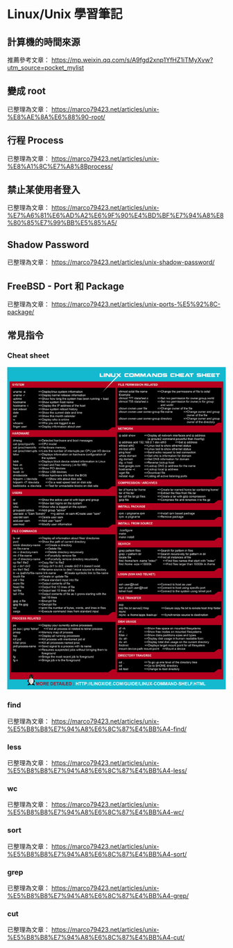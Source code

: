 # Linux/Unix 學習筆記

## 計算機的時間來源

推薦參考文章： https://mp.weixin.qq.com/s/A9fgd2xnp1YfHZ1iTMyXvw?utm_source=pocket_mylist

## 變成 root

已整理為文章： https://marco79423.net/articles/unix-%E8%AE%8A%E6%88%90-root/

## 行程 Process

已整理為文章： https://marco79423.net/articles/unix-%E8%A1%8C%E7%A8%8Bprocess/

## 禁止某使用者登入

已整理為文章： https://marco79423.net/articles/unix-%E7%A6%81%E6%AD%A2%E6%9F%90%E4%BD%BF%E7%94%A8%E8%80%85%E7%99%BB%E5%85%A5/

## Shadow Password

已整理為文章： https://marco79423.net/articles/unix-shadow-password/


## FreeBSD - Port 和 Package

已整理為文章： https://marco79423.net/articles/unix-ports-%E5%92%8C-package/


## 常見指令

### Cheat sheet

![](./images/linux_unix-1.png)

### find

已整理為文章： https://marco79423.net/articles/unix-%E5%B8%B8%E7%94%A8%E6%8C%87%E4%BB%A4-find/

### less

已整理為文章： https://marco79423.net/articles/unix-%E5%B8%B8%E7%94%A8%E6%8C%87%E4%BB%A4-less/

### wc

已整理為文章： https://marco79423.net/articles/unix-%E5%B8%B8%E7%94%A8%E6%8C%87%E4%BB%A4-wc/

### sort

已整理為文章： https://marco79423.net/articles/unix-%E5%B8%B8%E7%94%A8%E6%8C%87%E4%BB%A4-sort/

### grep

已整理為文章： https://marco79423.net/articles/unix-%E5%B8%B8%E7%94%A8%E6%8C%87%E4%BB%A4-grep/

### cut

已整理為文章： https://marco79423.net/articles/unix-%E5%B8%B8%E7%94%A8%E6%8C%87%E4%BB%A4-cut/
